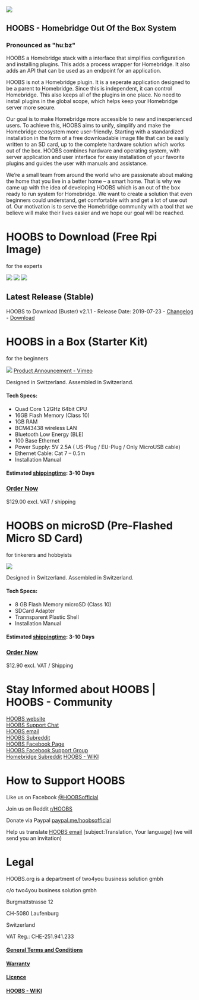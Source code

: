 # ![](https://raw.githubusercontent.com/hoobs-org/HOOBS/master/docs/logo.png)

## HOOBS - Homebridge Out Of the Box System
### Pronounced as "huːbz"

HOOBS a Homebridge stack with a interface that simplifies configuration and installing plugins. This adds a process wrapper for Homebridge. It also adds an API that can be used as an endpoint for an application.

HOOBS is not a Homebridge plugin. It is a seperate application designed to be a parent to Homebridge. Since this is independent, it can control Homebridge. This also keeps all of the plugins in one place. No need to install plugins in the global scope, which helps keep your Homebridge server more secure.

Our goal is to make Homebridge more accessible to new and inexperienced users. To achieve this, HOOBS aims to unify, simplify and make the Homebridge ecosystem more user-friendly.
Starting with a standardized installation in the form of a free downloadable image file that can be easily written to an SD card, up to the complete hardware solution which works out of the box.
HOOBS combines hardware and operating system, with server application and user interface for easy installation of your favorite plugins and guides the user with manuals and assistance.

We’re a small team from around the world who are passionate about making the home that you live in a better home – a smart home. That is why we came up with the idea of developing HOOBS which is an out of the box ready to run system for Homebridge. We want to create a solution that even beginners could understand, get comfortable with and get a lot of use out of. Our motivation is to serve the Homebridge community with a tool that we believe will make their lives easier and we hope our goal will be reached.


# HOOBS to Download (Free Rpi Image)
for the experts 

![](https://github.com/hoobs-org/HOOBS/blob/master/docs/down.png) ![](https://github.com/hoobs-org/HOOBS/blob/master/docs/box.png) ![](https://github.com/hoobs-org/HOOBS/blob/master/docs/box.png) 

## Latest Release (Stable)
HOOBS to Download (Buster) v2.1.1 - Release Date: 2019-07-23 - [Changelog](https://github.com/hoobs-org/HOOBS/tree/v2.1.1) - [Download](https://github.com/hoobs-org/HOOBS/releases/download/v2.1.1/Raspbian-HOOBS_v2.1.1.zip)


# HOOBS in a Box (Starter Kit)
for the beginners

![](https://github.com/hoobs-org/HOOBS/blob/master/docs/box.png)
[Product Announcement - Vimeo](https://vimeo.com/330252973)

Designed in Switzerland. Assembled in Switzerland.

#### Tech Specs:
* Quad Core 1.2GHz 64bit CPU
* 16GB Flash Memory (Class 10)
* 1GB RAM
* BCM43438 wireless LAN
* Bluetooth Low Energy (BLE)
* 100 Base Ethernet
* Power Supply: 5V 2.5A ( US-Plug / EU-Plug / Only MicroUSB cable)
* Ethernet Cable: Cat 7 – 0.5m
* Installation Manual

#### Estimated [shippingtime](https://github.com/hoobs-org/HOOBS/wiki/Shippingtime---Customs---Taxes): 3-10 Days
### [Order Now](https://hoobs.org/product/hoobs-in-a-box/) 
$129.00 excl. VAT / shipping




# HOOBS on microSD (Pre-Flashed Micro SD Card)
for tinkerers and hobbyists

![](https://github.com/hoobs-org/HOOBS/blob/master/docs/sdc.png)

Designed in Switzerland. Assembled in Switzerland.

#### Tech Specs:
* 8 GB Flash Memory microSD (Class 10)
* SDCard Adapter
* Trannsparent Plastic Shell
* Installation Manual

#### Estimated [shippingtime](https://github.com/hoobs-org/HOOBS/wiki/Shippingtime---Customs---Taxes): 3-10 Days 
### [Order Now](https://hoobs.org/product/hoobs-on-microsd/) 
$12.90 excl. VAT / Shipping



# Stay Informed about HOOBS | HOOBS - Community
[HOOBS website](https://hoobs.org)  
[HOOBS Support Chat](https://m.me/HOOBSofficial)  
[HOOBS email](mailto:info@hoobs.org)  
[HOOBS Subreddit](https://www.reddit.com/r/hoobs/)  
[HOOBS Facebook Page](https://www.facebook.com/HOOBSofficial)  
[HOOBS Facebook Support Group](https://www.facebook.com/groups/HOOBSorg/)  
[Homebridge Subreddit](https://www.reddit.com/r/homebridge/)
[HOOBS - WIKI](https://github.com/hoobs-org/HOOBS/wiki)

# How to Support HOOBS
Like us on Facebook [@HOOBSofficial](https://www.facebook.com/HOOBSofficial)
 
Join us on Reddit [r/HOOBS](https://www.reddit.com/r/hoobs/) 

Donate via Paypal [paypal.me/hoobsofficial](https://paypal.me/hoobsofficial)   

Help us translate [HOOBS email](mailto:info@hoobs.org) [subject:Translation, Your language] (we will send you an invitation)


# Legal

HOOBS.org is a department of two4you business solution gmbh

c/o two4you business solution gmbh

Burgmattstrasse 12

CH-5080 Laufenburg

Switzerland


VAT Reg.: CHE-251.941.233

#### [General Terms and Conditions](https://github.com/hoobs-org/HOOBS/wiki/General-Terms-and-Conditions)
#### [Warranty](https://github.com/hoobs-org/HOOBS/wiki/General-Terms-and-Conditions)
#### [Licence](https://github.com/hoobs-org/HOOBS/blob/master/LICENSE)
#### [HOOBS - WIKI](https://github.com/hoobs-org/HOOBS/wiki)
